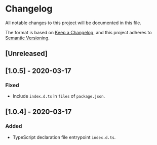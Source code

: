 # Changelog
All notable changes to this project will be documented in this file.

The format is based on [Keep a Changelog](https://keepachangelog.com/en/1.0.0/),
and this project adheres to [Semantic Versioning](https://semver.org/spec/v2.0.0.html).

## [Unreleased]

## [1.0.5] - 2020-03-17
### Fixed
- Include `index.d.ts` in `files` of `package.json`.

## [1.0.4] - 2020-03-17
### Added
- TypeScript declaration file entrypoint `index.d.ts`.
